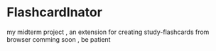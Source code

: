 # FlashcardInator
my midterm project , an extension for creating study-flashcards from browser 
comming soon , be patient 
